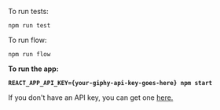 To run tests:

`npm run test`

To run flow:

`npm run flow`

**To run the app:**

**`REACT_APP_API_KEY={your-giphy-api-key-goes-here} npm start`**

If you don't have an API key, you can get one [here.](https://developers.giphy.com/)
